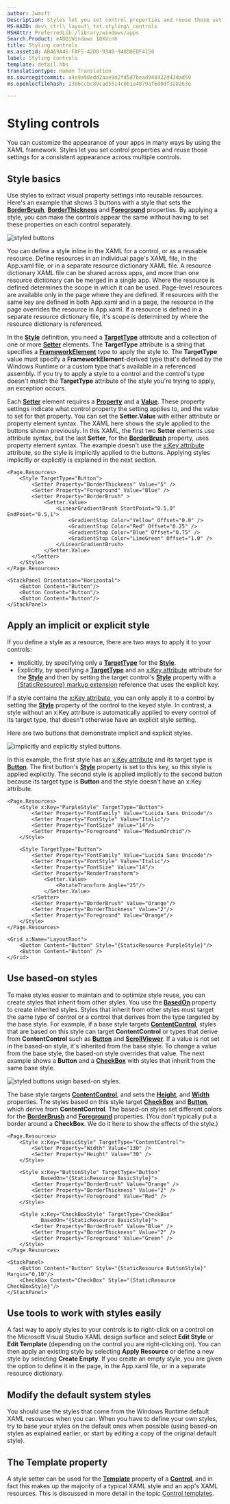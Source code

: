 ```yaml
---
author: Jwmsft
Description: Styles let you set control properties and reuse those settings for a consistent appearance across multiple controls.
MS-HAID: dev\_ctrl\_layout\_txt.styling\_controls
MSHAttr: PreferredLib:/library/windows/apps
Search.Product: eADQiWindows 10XVcnh
title: Styling controls
ms.assetid: AB469A46-FAF5-42D0-9340-948D0EDF4150
label: Styling controls
template: detail.hbs
translationtype: Human Translation
ms.sourcegitcommit: a4e9a90edd2aae9d2fd5d7bead948422d43dad59
ms.openlocfilehash: 2386ccbc89cad5514c0b1a4879af6d0df328263e

---
```


# Styling controls



You can customize the appearance of your apps in many ways by using the XAML framework. Styles let you set control properties and reuse those settings for a consistent appearance across multiple controls.

## Style basics


Use styles to extract visual property settings into reusable resources. Here's an example that shows 3 buttons with a style that sets the [**BorderBrush**](https://msdn.microsoft.com/library/windows/apps/br209397), [**BorderThickness**](https://msdn.microsoft.com/library/windows/apps/br209399) and [**Foreground**](https://msdn.microsoft.com/library/windows/apps/br209414) properties. By applying a style, you can make the controls appear the same without having to set these properties on each control separately.

![styled buttons](images/styles-rainbow-buttons.png)

You can define a style inline in the XAML for a control, or as a reusable resource. Define resources in an individual page's XAML file, in the App.xaml file, or in a separate resource dictionary XAML file. A resource dictionary XAML file can be shared across apps, and more than one resource dictionary can be merged in a single app. Where the resource is defined determines the scope in which it can be used. Page-level resources are available only in the page where they are defined. If resources with the same key are defined in both App.xaml and in a page, the resource in the page overrides the resource in App.xaml. If a resource is defined in a separate resource dictionary file, it's scope is determined by where the resource dictionary is referenced.

In the [**Style**](https://msdn.microsoft.com/library/windows/apps/br208849) definition, you need a [**TargetType**](https://msdn.microsoft.com/library/windows/apps/br208857) attribute and a collection of one or more [**Setter**](https://msdn.microsoft.com/library/windows/apps/br208817) elements. The **TargetType** attribute is a string that specifies a [**FrameworkElement**](https://msdn.microsoft.com/library/windows/apps/br208706) type to apply the style to. The **TargetType** value must specify a **FrameworkElement**-derived type that's defined by the Windows Runtime or a custom type that's available in a referenced assembly. If you try to apply a style to a control and the control's type doesn't match the **TargetType** attribute of the style you're trying to apply, an exception occurs.

Each [**Setter**](https://msdn.microsoft.com/library/windows/apps/br208817) element requires a [**Property**](https://msdn.microsoft.com/library/windows/apps/br208836) and a [**Value**](https://msdn.microsoft.com/library/windows/apps/br208838). These property settings indicate what control property the setting applies to, and the value to set for that property. You can set the **Setter.Value** with either attribute or property element syntax. The XAML here shows the style applied to the buttons shown previously. In this XAML, the first two **Setter** elements use attribute syntax, but the last **Setter**, for the [**BorderBrush**](https://msdn.microsoft.com/library/windows/apps/br209397) property, uses property element syntax. The example doesn't use the [x:Key attribute](../xaml-platform/x-key-attribute.md) attribute, so the style is implicitly applied to the buttons. Applying styles implicitly or explicitly is explained in the next section.

```XAML
<Page.Resources>
    <Style TargetType="Button">
        <Setter Property="BorderThickness" Value="5" />
        <Setter Property="Foreground" Value="Blue" />
        <Setter Property="BorderBrush" >
            <Setter.Value>
                <LinearGradientBrush StartPoint="0.5,0" EndPoint="0.5,1">
                    <GradientStop Color="Yellow" Offset="0.0" />
                    <GradientStop Color="Red" Offset="0.25" />
                    <GradientStop Color="Blue" Offset="0.75" />
                    <GradientStop Color="LimeGreen" Offset="1.0" />
                </LinearGradientBrush>
            </Setter.Value>
        </Setter>
    </Style>
</Page.Resources>

<StackPanel Orientation="Horizontal">
    <Button Content="Button"/>
    <Button Content="Button"/>
    <Button Content="Button"/>
</StackPanel>
```

## Apply an implicit or explicit style

If you define a style as a resource, there are two ways to apply it to your controls:

-   Implicitly, by specifying only a [**TargetType**](https://msdn.microsoft.com/library/windows/apps/br208857) for the [**Style**](https://msdn.microsoft.com/library/windows/apps/br208849).
-   Explicitly, by specifying a [**TargetType**](https://msdn.microsoft.com/library/windows/apps/br208857) and an [x:Key attribute](../xaml-platform/x-key-attribute.md) attribute for the [**Style**](https://msdn.microsoft.com/library/windows/apps/br208849) and then by setting the target control's [**Style**](https://msdn.microsoft.com/library/windows/apps/br208743) property with a [{StaticResource} markup extension](https://msdn.microsoft.com/library/windows/apps/mt185588) reference that uses the explicit key.

If a style contains the [x:Key attribute](../xaml-platform/x-key-attribute.md), you can only apply it to a control by setting the [**Style**](https://msdn.microsoft.com/library/windows/apps/br208743) property of the control to the keyed style. In contrast, a style without an x:Key attribute is automatically applied to every control of its target type, that doesn't otherwise have an explicit style setting.

Here are two buttons that demonstrate implicit and explicit styles.

![implicitly and explicitly styled buttons.](images/styles-buttons-implicit-explicit.png)

In this example, the first style has an [x:Key attribute](../xaml-platform/x-key-attribute.md) and its target type is [**Button**](https://msdn.microsoft.com/library/windows/apps/br209265). The first button's [**Style**](https://msdn.microsoft.com/library/windows/apps/br208743) property is set to this key, so this style is applied explicitly. The second style is applied implicitly to the second button because its target type is **Button** and the style doesn't have an x:Key attribute.

```XAML
<Page.Resources>
    <Style x:Key="PurpleStyle" TargetType="Button">
        <Setter Property="FontFamily" Value="Lucida Sans Unicode"/>
        <Setter Property="FontStyle" Value="Italic"/>
        <Setter Property="FontSize" Value="14"/>
        <Setter Property="Foreground" Value="MediumOrchid"/>
    </Style>

    <Style TargetType="Button">
        <Setter Property="FontFamily" Value="Lucida Sans Unicode"/>
        <Setter Property="FontStyle" Value="Italic"/>
        <Setter Property="FontSize" Value="14"/>
        <Setter Property="RenderTransform">
            <Setter.Value>
                <RotateTransform Angle="25"/>
            </Setter.Value>
        </Setter>
        <Setter Property="BorderBrush" Value="Orange"/>
        <Setter Property="BorderThickness" Value="2"/>
        <Setter Property="Foreground" Value="Orange"/>
    </Style>
</Page.Resources>

<Grid x:Name="LayoutRoot">
    <Button Content="Button" Style="{StaticResource PurpleStyle}"/>
    <Button Content="Button" />
</Grid>
```

## Use based-on styles

To make styles easier to maintain and to optimize style reuse, you can create styles that inherit from other styles. You use the [**BasedOn**](https://msdn.microsoft.com/library/windows/apps/br208852) property to create inherited styles. Styles that inherit from other styles must target the same type of control or a control that derives from the type targeted by the base style. For example, if a base style targets [**ContentControl**](https://msdn.microsoft.com/library/windows/apps/br209365), styles that are based on this style can target **ContentControl** or types that derive from **ContentControl** such as [**Button**](https://msdn.microsoft.com/library/windows/apps/br209265) and [**ScrollViewer**](https://msdn.microsoft.com/library/windows/apps/br209527). If a value is not set in the based-on style, it's inherited from the base style. To change a value from the base style, the based-on style overrides that value. The next example shows a **Button** and a [**CheckBox**](https://msdn.microsoft.com/library/windows/apps/br209316) with styles that inherit from the same base style.

![styled buttons usign based-on styles.](images/styles-buttons-based-on.png)

The base style targets [**ContentControl**](https://msdn.microsoft.com/library/windows/apps/br209365), and sets the [**Height**](https://msdn.microsoft.com/library/windows/apps/br208718), and [**Width**](https://msdn.microsoft.com/library/windows/apps/br208751) properties. The styles based on this style target [**CheckBox**](https://msdn.microsoft.com/library/windows/apps/br209316) and [**Button**](https://msdn.microsoft.com/library/windows/apps/br209265), which derive from **ContentControl**. The based-on styles set different colors for the [**BorderBrush**](https://msdn.microsoft.com/library/windows/apps/br209397) and [**Foreground**](https://msdn.microsoft.com/library/windows/apps/br209414) properties. (You don't typically put a border around a **CheckBox**. We do it here to show the effects of the style.)

```XAML
<Page.Resources>
    <Style x:Key="BasicStyle" TargetType="ContentControl">
        <Setter Property="Width" Value="130" />
        <Setter Property="Height" Value="30" />
    </Style>

    <Style x:Key="ButtonStyle" TargetType="Button" 
           BasedOn="{StaticResource BasicStyle}">
        <Setter Property="BorderBrush" Value="Orange" />
        <Setter Property="BorderThickness" Value="2" />
        <Setter Property="Foreground" Value="Red" />
    </Style>

    <Style x:Key="CheckBoxStyle" TargetType="CheckBox" 
           BasedOn="{StaticResource BasicStyle}">
        <Setter Property="BorderBrush" Value="Blue" />
        <Setter Property="BorderThickness" Value="2" />
        <Setter Property="Foreground" Value="Green" />
    </Style>
</Page.Resources>

<StackPanel>
    <Button Content="Button" Style="{StaticResource ButtonStyle}" Margin="0,10"/>
    <CheckBox Content="CheckBox" Style="{StaticResource CheckBoxStyle}"/>
</StackPanel>
```

## Use tools to work with styles easily

A fast way to apply styles to your controls is to right-click on a control on the Microsoft Visual Studio XAML design surface and select **Edit Style** or **Edit Template** (depending on the control you are right-clicking on). You can then apply an existing style by selecting **Apply Resource** or define a new style by selecting **Create Empty**. If you create an empty style, you are given the option to define it in the page, in the App.xaml file, or in a separate resource dictionary.

## Modify the default system styles

You should use the styles that come from the Windows Runtime default XAML resources when you can. When you have to define your own styles, try to base your styles on the default ones when possible (using based-on styles as explained earlier, or start by editing a copy of the original default style).

## The Template property

A style setter can be used for the [**Template**](https://msdn.microsoft.com/library/windows/apps/br209465) property of a [**Control**](https://msdn.microsoft.com/library/windows/apps/br209390), and in fact this makes up the majority of a typical XAML style and an app's XAML resources. This is discussed in more detail in the topic [Control templates](control-templates.md).




<!--HONumber=Aug16_HO3-->


